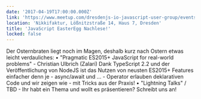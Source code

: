 ```yaml
---
date: '2017-04-19T17:00:00.000Z'
link: 'https://www.meetup.com/dresdenjs-io-javascript-user-group/events/230344666'
location: 'Nikkifaktur, Lößnitzstraße 14, Haus 7, Dresden'
title: 'JavaScript EasterEgg Nachlese!'
locked: false
---
```

Der Osternbraten liegt noch im Magen, deshalb kurz nach Ostern etwas leicht verdauliches: • "Pragmatic ES2015+ JavaScript for real-world problems" - Christian Ulbrich (Zalari) Dank TypeScript 2.2 und der Veröffentlichung von NodeJS ist das Nutzen von neusten ES2015+ Features einfacher denn je - async/await und ... - Operator erlauben deklarativen Code und wir zeigen wie - mit Tricks aus der Praxis! • "Lightning Talks" / TBD - Ihr habt ein Thema und wollt es präsentieren? Schreibt uns an!
